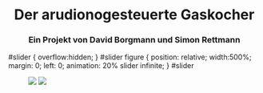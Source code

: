 <html>
<head>
<h1 align="center">Der arudionogesteuerte Gaskocher</h1> 
</head>
<h3 align="center"> Ein Projekt von David Borgmann und Simon Rettmann</h3>

#slider {
  overflow:hidden;
  }
#slider figure {
  position: relative;
  width:500%;
  margin: 0;
  left: 0;
  animation: 20% slider infinite;
  }
#slider
<div id="slider">
  <figure>
    <img src="https://user-images.githubusercontent.com/88385654/143044416-845931e2-a652-41c9-b044-b8e8408d5992.jpeg">
    <img src="https://user-images.githubusercontent.com/88385654/143044423-c9b90932-42fc-423a-bd2e-b1acd0ad467c.jpeg">
    <img src=""https://user-images.githubusercontent.com/88385654/143044416-845931e2-a652-41c9-b044-b8e8408d5992.jpeg">
  </figure>
</div>
